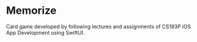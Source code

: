 # Memorize

Card game developed by following lectures and assignments of CS193P iOS App Development using SwiftUI.  

